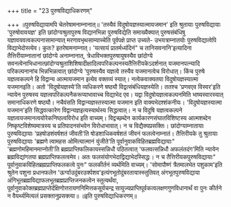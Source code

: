 +++
title = "23 पुरुषविद्याधिकरणम्"

+++
॥पुरुषविद्यायामपि चेतरेषामनाम्नानात्॥ 'तस्यैवं विदुषोयज्ञस्यात्मायजमान' इति श्रुतायाः पुरुषविद्यायाः 'पुरुषोवावयज्ञ' इति छांदोग्यश्रुतापुरुष विद्यानभिन्ना पुरुषविद्येति समाख्यैक्यात् पुरुषसंबंधिषु यज्ञावयवत्वकल्पनासामान्यात् मरणावभृथसाम्याच्चेति पूर्वपक्षे प्राप्त उच्यते- उभयत्राम्नातयोः पुरुषविद्यात्वेपि विद्याभेदोस्त्येव। कुतः? इतरेषामनाम्नात्। 'यत्सायं प्रातर्मध्यंदिनं" च तानिसवनानि'इत्यादिना तैत्तिरीयाम्नातानां छांदोग्ये अनाम्नानात्, त्रेधाविभक्तपुरुषायुषस्यैव छांदोग्ये सवनत्वेनाभिधानात्छांदोग्यश्रुताशिशिषादीक्षादित्वपरिकल्पनस्यतैत्तिरीयकेऽदर्शनात् यजमानपत्न्यादि परिकल्पनानांच भिन्नभिन्नत्वात् छांदोग्ये 'पुरुषस्यैव यज्ञत्वे तस्यैव यजमानत्वेच विरोधात्। किंच पुरुषे यज्ञत्वकल्पने हि विद्वान्य आत्मायजमान इत्येव वक्तव्यं स्यात्। नत्वेकवाक्यतया विदुषोयज्ञस्यात्मा यजमानइति। अतो 'विदुषोयज्ञस्ये'ति व्यधिकरणे षष्ठ्यौ विद्वत्संबंधियज्ञस्येति। ततश्च 'प्रणवएव विस्वर'इति न्यायेन पुरुषस्य यज्ञत्वपरिकल्पनैकरूप्याभावाच्च विद्याभेद एव। यद्वा विदुषोयज्ञत्वकल्पनमिति भाष्यस्वारस्यात् समानाधिकरणे षष्ठ्यौ। नचैवंसति विद्वान्यज्ञस्तस्यात्मा यजमान इति वाक्यभेदश्शंकनीयः। 'विदुषोयज्ञस्यात्मा यजमान'इति सिद्धवत्कारेण विद्वान्यज्ञइत्यस्यार्थस्य सिद्धत्वात्। न च विदुषि यज्ञत्वकल्पने यज्ञत्वयजमानत्वयोरेकनिष्ठत्वविरोध इति वाच्यम्। विद्वच्छब्देन कार्यकारणसंघातविशिष्टस्य आत्मशब्देन निष्कृष्टविशेष्यमात्रस्य च प्रतिपादनसंभवेन विरोधाभावात्। न च विद्यैक्यप्रसक्तिः। छांदोग्याम्नातायाः पुरुषविद्यायाः 'प्रहषोडशंवर्षशतं जीवती'ति षोडशाधिकवर्षशतं जीवनं फलत्वेनाम्नातं। तैत्तिरीयके तु श्रुतायाः पुरुषविद्यायाः 'ब्रह्मणे त्वामहस ओमित्यात्मानं युंजीते'ति पूर्वानुवाकविहितब्रह्मविद्यायाः" 'ब्रह्मणोमहिमानमाप्नोती'ति ब्रह्मप्राप्तिफलिकायस्सन्निधौ पठितत्वात् 'फलवत्सन्निधौ अफलंतदंग'मिति न्यायेन ब्रह्मविद्यांगतया ब्रह्मप्राप्तिफलत्वमेव। अतः फलसंयोगभेदाद्विद्याभेदस्सिद्धः। न च तैत्तिरीयकपुरुषविद्यायाः" पूर्वानुवाकविहितब्रह्मप्राप्तिफलकत्वे पुनः" फलकीर्तनं व्यर्थमिति वाच्यम्। 'सोमापौष्णं त्रैतमालभेत पशुकाम'इति श्रुतेन पशुना प्रधानफलेन 'ऊर्ग्वाउदुंबरउर्क्पशव'इत्यंगभूतोदुंबरतायास्स्तुतिवत् अंगभूतपुरुषविद्याया अंगिभूतब्रह्मविद्याफलभूतब्रह्मप्राप्तिजनकत्वेन स्तुत्यर्थंवा, पूर्वानुवाकोक्तब्रह्मप्राप्तेर्दक्षिणोत्तरायणनिमित्तकसूर्यचन्द्र सायुज्यप्राप्तिपूर्वकत्वलक्षणगुणविधानार्थं वा पुनः कीर्तने न वैयर्थ्यमित्यलं प्रसक्तानुप्रसक्त्या॥ ॥इति पुरुषविद्याधिकरणम्॥